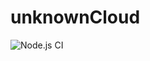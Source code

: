 # unknownCloud

![Node.js CI](https://github.com/unknownCloud2020/visado1/workflows/Node.js%20CI/badge.svg)
